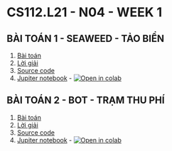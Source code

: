 # CS112.L21 - N04 - WEEK 1

## BÀI TOÁN 1 - SEAWEED - TẢO BIỂN
1. [Bài toán](./SEAWEED/SEAWEED.pdf)
2. [Lời giải](./SEAWEED/)
3. [Source code](./SEAWEED/SEAWEED.py)
4. [Jupiter notebook](./SEAWEED/SEAWEED.ipynb) - [![Open in colab](https://colab.research.google.com/assets/colab-badge.svg)](https://colab.research.google.com/github/caohungphu/CS112.L21/blob/main/Week_1/SEAWEED/SEAWEED.ipynb)

## BÀI TOÁN 2 - BOT - TRẠM THU PHÍ
1. [Bài toán](./BOT/BOT.pdf)
2. [Lời giải](./BOT/)
3. [Source code](./BOT/BOT.py)
4. [Jupiter notebook](./BOT/BOT.ipynb) - [![Open in colab](https://colab.research.google.com/assets/colab-badge.svg)](https://colab.research.google.com/github/caohungphu/CS112.L21/blob/main/Week_1/BOT/BOT.ipynb)
